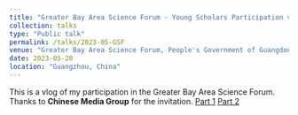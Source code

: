 ```yaml
---
title: "Greater Bay Area Science Forum - Young Scholars Participation vlog"
collection: talks
type: "Public talk"
permalink: /talks/2023-05-GSF
venue: "Greater Bay Area Science Forum, People's Government of Guangdong Province"
date: 2023-05-20
location: "Guangzhou, China"
---
```


This is a vlog of my participation in the Greater Bay Area Science Forum. Thanks to **Chinese Media Group** for the invitation. [Part 1](https://content-static.cctvnews.cctv.com/snow-book/video.html?item_id=16388518615070371502&toc_style_id=video_default&share_to=wechat&track_id=7e0eae0f-7474-427b-af31-7cd0680e06e7) [Part 2](https://content-static.cctvnews.cctv.com/snow-book/video.html?item_id=940043906949408370&toc_style_id=video_default&share_to=wechat&track_id=f2ab99b9-22ea-4254-8f5f-261c34a88ef3)

